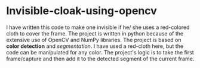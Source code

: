 # Invisible-cloak-using-opencv
I have written this code to make one invisible if he/ she uses a red-colored cloth to cover the frame. The project is written in python because of the extensive use of
OpenCV and NumPy libraries. The project is based on **color detection** and *segmentation*. I have used a red-cloth here, but the code can be manipulated for any color. The
project's logic is to take the first frame/capture and then add it to the detected segment of the current frame.
